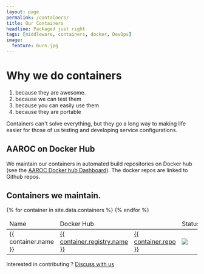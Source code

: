 ```yaml
---
layout: page
permalink: /containers/
title: Our Containers
headline: Packaged just right
tags: [middleware, containers, docker, DevOps]
image:
  feature: burn.jpg
---
```


<div class="col-md-8">

<h1>Why we do containers </h1>

<ol>
  <li>because they are awesome.</li>
  <li>because we can test them</li>
  <li>because you can easily use them</li>
  <li>because they are portable</li>
</ol>

Containers can't solve everything, but they go a long way to making life easier for those of us testing and developing service configurations.

<h2>AAROC on Docker Hub</h2>

We maintain our containers in automated build repositories on Docker hub (see the <a href="https://hub.docker.com/u/aaroc/dashboard/">AAROC Docker hub Dashboard</a>).
The docker repos are linked to Github repos.

</div>

<div class="col-md-4">

<h2 class="post-header">Containers we maintain.</h2>

<table class="table table-hover table-responsive">
  <thead>
    <td>Name</td>
    <td>Docker Hub</td>
    <td><i class="fa fa-github"></i></td>
    <td>Status</td>
  </thead>
{% for container in site.data.containers %}
    <tr>
      <td>{{ container.name }}</td>
      <td><a href="{{ container.registry.url}}">{{ container.registry.name }}</a></td>
      <td><a href="https://github.com/{{ container.repo }}">{{ container.repo }}</a></td>
      <td><img href="{{ container.travis.job }}" src="{{ container.travis.badge }}"></td>
    </tr>
{% endfor %}
</table>

Interested in contributing ? <a href="http://discourse.sci-gaia.eu/">Discuss with us</a>
</div>
